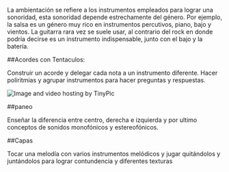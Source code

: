 
La ambientación se refiere a los instrumentos empleados para lograr una sonoridad,  esta sonoridad depende estrechamente del género.  Por ejemplo, la salsa es un género muy rico en instrumentos percutivos, piano, bajo y vientos.  La guitarra rara vez se suele usar, al contrario del rock en donde podría decirse es un instrumento indispensable, junto con el bajo y la batería.  



##Acordes con Tentaculos:

Construir un acorde y delegar cada nota a un instrumento diferente. Hacer poliritmias y agrupar instrumentos para hacer preguntas y respuestas.

<img src="http://i60.tinypic.com/1om3ae.jpg" border="0" alt="Image and video hosting by TinyPic"></a>



##paneo

Enseñar la diferencia entre centro, derecha e izquierda y por ultimo conceptos de sonidos monofónicos y estereofónicos.


##Capas 

Tocar una melodía con varios instrumentos melódicos y jugar quitándolos y juntándolos para lograr contundencia y diferentes texturas
